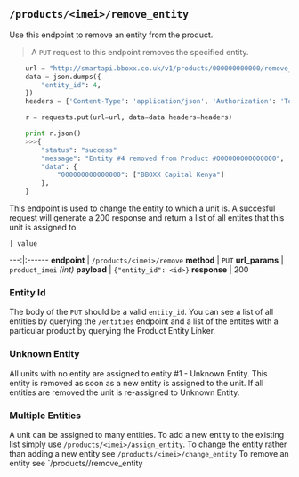 ## `/products/<imei>/remove_entity`

Use this endpoint to remove an entity from the product. 

> A `PUT` request to this endpoint removes the specified entity.

```python
    url = "http://smartapi.bboxx.co.uk/v1/products/000000000000/remove_entity"
    data = json.dumps({
        "entity_id": 4,
    })
    headers = {'Content-Type': 'application/json', 'Authorization': 'Token token=' + A_VALID_TOKEN}

    r = requests.put(url=url, data=data headers=headers)

    print r.json()
    >>>{
        "status": "success"
        "message": "Entity #4 removed from Product #000000000000000",
        "data": {
            "000000000000000": ["BBOXX Capital Kenya"]
        },
    }
```

This endpoint is used to change the entity to which a unit is. A succesful request will generate a 200 response and return a list of all entites that this unit is assigned to. 

    | value 
---:|:------
__endpoint__ | `/products/<imei>/remove`
__method__ | `PUT`
__url_params__ | `product_imei` _(int)_
__payload__ | `{"entity_id": <id>}`
__response__ | 200

### Entity Id
The body of the `PUT` should be a valid `entity_id`. You can see a list of all entities by querying the `/entities` endpoint and a list of the entites with a particular product by querying the Product Entity Linker.

### Unknown Entity
All units with no entity are assigned to entity #1 - Unknown Entity. This entity is removed as soon as a new entity is assigned to the unit. If all entities are removed the unit is re-assigned to Unknown Entity. 

### Multiple Entities
A unit can be assigned to many entities. 
To add a new entity to the existing list simply use `/products/<imei>/assign_entity`. 
To change the entity rather than adding a new entity see `/products/<imei>/change_entity`
To remove an entity see `/products/<imei>/remove_entity

